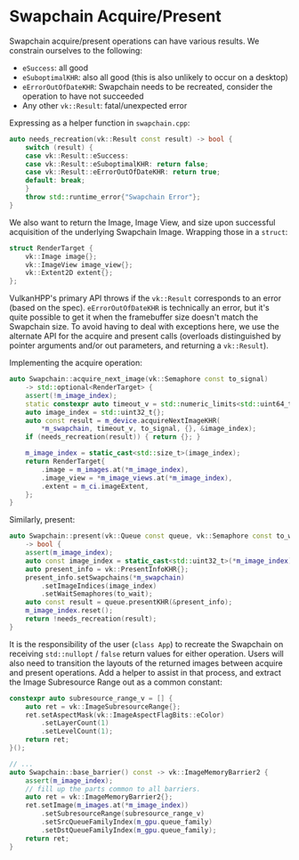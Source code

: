 # Swapchain Acquire/Present

Swapchain acquire/present operations can have various results. We constrain ourselves to the following:

- `eSuccess`: all good
- `eSuboptimalKHR`: also all good (this is also unlikely to occur on a desktop)
- `eErrorOutOfDateKHR`: Swapchain needs to be recreated, consider the operation to have not succeeded
- Any other `vk::Result`: fatal/unexpected error

Expressing as a helper function in `swapchain.cpp`:

```cpp
auto needs_recreation(vk::Result const result) -> bool {
	switch (result) {
	case vk::Result::eSuccess:
	case vk::Result::eSuboptimalKHR: return false;
	case vk::Result::eErrorOutOfDateKHR: return true;
	default: break;
	}
	throw std::runtime_error{"Swapchain Error"};
}
```

We also want to return the Image, Image View, and size upon successful acquisition of the underlying Swapchain Image. Wrapping those in a `struct`:

```cpp
struct RenderTarget {
	vk::Image image{};
	vk::ImageView image_view{};
	vk::Extent2D extent{};
};
```

VulkanHPP's primary API throws if the `vk::Result` corresponds to an error (based on the spec). `eErrorOutOfDateKHR` is technically an error, but it's quite possible to get it when the framebuffer size doesn't match the Swapchain size. To avoid having to deal with exceptions here, we use the alternate API for the acquire and present calls (overloads distinguished by pointer arguments and/or out parameters, and returning a `vk::Result`).

Implementing the acquire operation:

```cpp
auto Swapchain::acquire_next_image(vk::Semaphore const to_signal)
	-> std::optional<RenderTarget> {
	assert(!m_image_index);
	static constexpr auto timeout_v = std::numeric_limits<std::uint64_t>::max();
	auto image_index = std::uint32_t{};
	auto const result = m_device.acquireNextImageKHR(
		*m_swapchain, timeout_v, to_signal, {}, &image_index);
	if (needs_recreation(result)) { return {}; }

	m_image_index = static_cast<std::size_t>(image_index);
	return RenderTarget{
		.image = m_images.at(*m_image_index),
		.image_view = *m_image_views.at(*m_image_index),
		.extent = m_ci.imageExtent,
	};
}
```

Similarly, present:

```cpp
auto Swapchain::present(vk::Queue const queue, vk::Semaphore const to_wait)
	-> bool {
	assert(m_image_index);
	auto const image_index = static_cast<std::uint32_t>(*m_image_index);
	auto present_info = vk::PresentInfoKHR{};
	present_info.setSwapchains(*m_swapchain)
		.setImageIndices(image_index)
		.setWaitSemaphores(to_wait);
	auto const result = queue.presentKHR(&present_info);
	m_image_index.reset();
	return !needs_recreation(result);
}
```

It is the responsibility of the user (`class App`) to recreate the Swapchain on receiving `std::nullopt` / `false` return values for either operation. Users will also need to transition the layouts of the returned images between acquire and present operations. Add a helper to assist in that process, and extract the Image Subresource Range out as a common constant:

```cpp
constexpr auto subresource_range_v = [] {
	auto ret = vk::ImageSubresourceRange{};
	ret.setAspectMask(vk::ImageAspectFlagBits::eColor)
		.setLayerCount(1)
		.setLevelCount(1);
	return ret;
}();

// ...
auto Swapchain::base_barrier() const -> vk::ImageMemoryBarrier2 {
	assert(m_image_index);
	// fill up the parts common to all barriers.
	auto ret = vk::ImageMemoryBarrier2{};
	ret.setImage(m_images.at(*m_image_index))
		.setSubresourceRange(subresource_range_v)
		.setSrcQueueFamilyIndex(m_gpu.queue_family)
		.setDstQueueFamilyIndex(m_gpu.queue_family);
	return ret;
}
```
